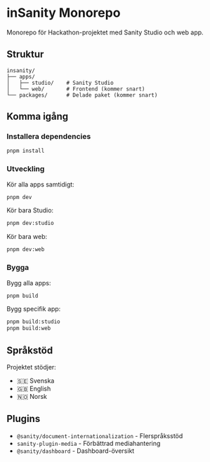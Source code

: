 # inSanity Monorepo

Monorepo för Hackathon-projektet med Sanity Studio och web app.

## Struktur

```
insanity/
├── apps/
│   ├── studio/    # Sanity Studio
│   └── web/       # Frontend (kommer snart)
└── packages/      # Delade paket (kommer snart)
```

## Komma igång

### Installera dependencies

```bash
pnpm install
```

### Utveckling

Kör alla apps samtidigt:

```bash
pnpm dev
```

Kör bara Studio:

```bash
pnpm dev:studio
```

Kör bara web:

```bash
pnpm dev:web
```

### Bygga

Bygg alla apps:

```bash
pnpm build
```

Bygg specifik app:

```bash
pnpm build:studio
pnpm build:web
```

## Språkstöd

Projektet stödjer:

- 🇸🇪 Svenska
- 🇬🇧 English
- 🇳🇴 Norsk

## Plugins

- `@sanity/document-internationalization` - Flerspråksstöd
- `sanity-plugin-media` - Förbättrad mediahantering
- `@sanity/dashboard` - Dashboard-översikt
